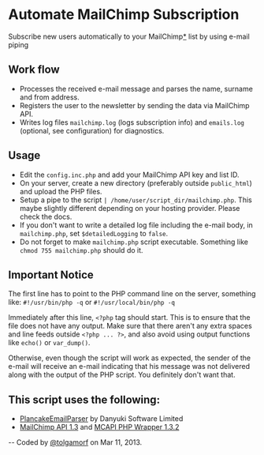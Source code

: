 Automate MailChimp Subscription
===============================
Subscribe new users automatically to your MailChimp[*][MC] list by using e-mail piping


Work flow
---------
* Processes the received e-mail message and parses the name, surname and from address.
* Registers the user to the newsletter by sending the data via MailChimp API.
* Writes log files `mailchimp.log` (logs subscription info) and `emails.log` (optional, see configuration) for diagnostics.


Usage
-----
* Edit the `config.inc.php` and add your MailChimp API key and list ID.
* On your server, create a new directory (preferably outside `public_html`) and upload the PHP files.
* Setup a pipe to the script `| /home/user/script_dir/mailchimp.php`. This maybe slightly different depending on your hosting provider. Please check the docs.
* If you don't want to write a detailed log file including the e-mail body, in `mailchimp.php`, set `$detailedLogging` to `false`.
* Do not forget to make `mailchimp.php` script executable. Something like `chmod 755 mailchimp.php` should do it.


Important Notice
----------------
The first line has to point to the PHP command line on the server, something like:
`#!/usr/bin/php -q` or `#!/usr/local/bin/php -q`

Immediately after this line, `<?php` tag should start. This is to ensure that the
file does not have any output. Make sure that there aren't any extra spaces and 
line feeds outside `<?php ... ?>`, and also avoid using output functions like 
`echo()` or `var_dump()`.

Otherwise, even though the script will work as expected,
the sender of the e-mail will receive an e-mail indicating that his message
was not delivered along with the output of the PHP script.
You definitely don't want that.


This script uses the following:
-------------------------------
* [PlancakeEmailParser][PcEP] by Danyuki Software Limited
* [MailChimp API 1.3][MCAPI] and [MCAPI PHP Wrapper 1.3.2][MCAPI-PHP]

--
Coded by [@tolgamorf][me] on Mar 11, 2013.

[PcEP]: https://github.com/plancake/official-library-php-email-parser
[MC]: http://www.mailchimp.com
[MCAPI]: http://apidocs.mailchimp.com/api/1.3/
[MCAPI-PHP]: http://apidocs.mailchimp.com/api/downloads/#php
[me]: https://github.com/tolgamorf
